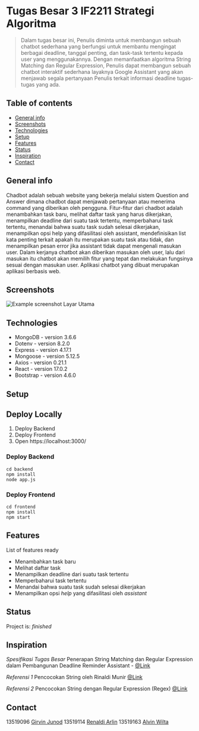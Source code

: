 # Tugas Besar 3 IF2211 Strategi Algoritma
> Dalam tugas besar ini, Penulis diminta untuk membangun sebuah chatbot sederhana yang berfungsi untuk membantu mengingat berbagai deadline, tanggal penting, dan task-task tertentu kepada user yang menggunakannya. Dengan memanfaatkan algoritma String Matching dan Regular Expression, Penulis dapat membangun sebuah chatbot interaktif sederhana layaknya Google Assistant yang akan menjawab segala pertanyaan Penulis terkait informasi deadline tugas-tugas yang ada.

## Table of contents
* [General info](#general-info)
* [Screenshots](#screenshots)
* [Technologies](#technologies)
* [Setup](#setup)
* [Features](#features)
* [Status](#status)
* [Inspiration](#inspiration)
* [Contact](#contact)

## General info
Chadbot adalah sebuah website yang bekerja melalui sistem Question and Answer dimana chadbot dapat menjawab pertanyaan atau menerima command yang diberikan oleh pengguna. Fitur-fitur dari chadbot adalah menambahkan task baru, melihat daftar task yang harus dikerjakan, menampilkan deadline dari suatu task tertentu, memperbaharui task tertentu, menandai bahwa suatu task sudah selesai dikerjakan, menampilkan opsi help yang difasilitasi oleh assistant, mendefinisikan list kata penting terkait apakah itu merupakan suatu task atau tidak, dan menampilkan pesan error jika assistant tidak dapat mengenali masukan user. Dalam kerjanya chatbot akan diberikan masukan oleh user, lalu dari masukan itu chatbot akan memilih fitur yang tepat dan melakukan fungsinya sesuai dengan masukan user. Aplikasi chatbot yang dibuat merupakan aplikasi berbasis web.

## Screenshots
![Example screenshot](./img/screenshot.png)
Layar Utama

## Technologies
* MongoDB - version 3.6.6
* Dotenv - version 8.2.0
* Express - version 4.17.1
* Mongoose - version 5.12.5
* Axios - version 0.21.1
* React - version 17.0.2
* Bootstrap - version 4.6.0

## Setup


## Deploy Locally
1. Deploy Backend
2. Deploy Frontend
3. Open https://localhost:3000/
### Deploy Backend
```
cd backend
npm install
node app.js
```
### Deploy Frontend
```
cd frontend
npm install
npm start
```

## Features
List of features ready
* Menambahkan task baru
* Melihat daftar task
* Menampilkan deadline dari suatu task tertentu
* Memperbaharui task tertentu
* Menandai bahwa suatu task sudah selesai dikerjakan
* Menampilkan opsi _help_ yang difasilitasi oleh _assistant_

## Status
Project is: _finished_

## Inspiration
*Spesifikasi Tugas Besar* Penerapan String Matching dan Regular Expression dalam
Pembangunan Deadline Reminder Assistant - [@Link](https://informatika.stei.itb.ac.id/~rinaldi.munir/Stmik/2020-2021/Tugas-Besar-3-IF2211-Strategi-Algoritma-2021.pdf)

*Referensi 1* Pencocokan String oleh Rinaldi Munir [@Link](http://informatika.stei.itb.ac.id/~rinaldi.munir/Stmik/2018-2019/String-Matching-dengan-Regex-2019.pdf)

*Referensi 2* Pencocokan String dengan Regular Expression (Regex) [@Link](http://informatika.stei.itb.ac.id/~rinaldi.munir/Stmik/2018-2019/String-Matching-dengan-Regex-2019.pdf)

## Contact
13519096 [Girvin Junod](https://github.com/girvinjunod)
13519114 [Renaldi Arlin](https://github.com/PLBU)
13519163 [Alvin Wilta](https://github.com/alvinwilta)